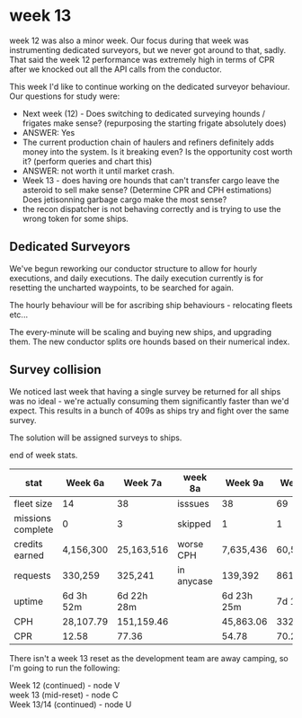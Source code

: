 # week 13

week 12 was also a minor week. Our focus during that week was instrumenting dedicated surveyors, but we never got around to that, sadly.
That said the week 12 performance was extremely high in terms of CPR after we knocked out all the API calls from the conductor. 

This week I'd like to continue working on the dedicated surveyor behaviour. 
Our questions for study were:
* Next week (12) - Does switching to dedicated surveying hounds / frigates make sense? (repurposing the starting frigate absolutely does)
 * ANSWER: Yes
* The current production chain of haulers and refiners definitely adds money into the system. Is it breaking even? Is the opportunity cost worth it? (perform queries and chart this)
 * ANSWER: not worth it until market crash.
* Week 13 - does having ore hounds that can't transfer cargo leave the asteroid to sell make sense? (Determine CPR and CPH estimations) Does jetisonning garbage cargo make the most sense? 
* the recon dispatcher is not behaving correctly and is trying to use the wrong token for some ships.





## Dedicated Surveyors

We've begun reworking our conductor structure to allow for hourly executions, and daily executions. The daily execution currently is for resetting the uncharted waypoints, to be searched for again.

The hourly behaviour will be for ascribing ship behaviours - relocating fleets etc...

The every-minute will be scaling and buying new ships, and upgrading them.
The new conductor splits ore hounds based on their numerical index.



## Survey collision

We noticed last week that having a single survey be returned for all ships was no ideal - we're actually consuming them significantly faster than we'd expect. This results in a bunch of 409s as ships try and fight over the same survey.

The solution will be assigned surveys to ships. 



end of week stats. 



| stat             | Week 6a    | Week 7a    | week 8a   | Week 9a    |  Week 11a  | Week 12a    |
| ---              | ---       | ---         | ---       | ---        | ---        | ---         |
| fleet size       | 14        |38           | isssues   | 38         | 69         | 69          | 
| missions complete| 0         |3            | skipped   | 1          | 1          | 1           |
| credits earned   | 4,156,300 |25,163,516   | worse CPH | 7,635,436  | 60,550,875 | 59,525,664  |
| requests         | 330,259   |325,241      | in anycase| 139,392    | 861,510    | 663,538     |
| uptime           | 6d 3h 52m |6d 22h 28m   |           | 6d 23h 25m | 7d 14h 9m  | 6d 9h 1m    |
| CPH              | 28,107.79 |151,159.46   |           | 45,863.06  | 332,404.62 | 389,002     |
| CPR              | 12.58     |77.36        |           | 54.78      | 70.28      | 89.71       |


There isn't a week 13 reset as the development team are away camping, so I'm going to run the following:

Week 12 (continued) - node V  
week 13 (mid-reset) - node C  
Week 13/14 (continued) - node U  
